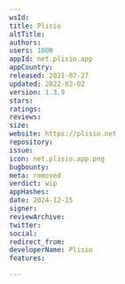 ```yaml
---
wsId: 
title: Plisio
altTitle: 
authors: 
users: 1000
appId: net.plisio.app
appCountry: 
released: 2021-07-27
updated: 2022-02-02
version: 1.3.9
stars: 
ratings: 
reviews: 
size: 
website: https://plisio.net
repository: 
issue: 
icon: net.plisio.app.png
bugbounty: 
meta: removed
verdict: wip
appHashes: 
date: 2024-12-15
signer: 
reviewArchive: 
twitter: 
social: 
redirect_from: 
developerName: Plisio
features: 

---
```


